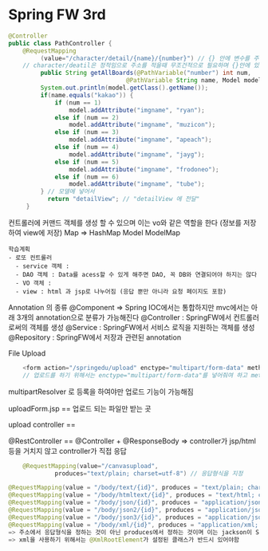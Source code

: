 # Spring FW 3rd

```java
@Controller
public class PathController {
	@RequestMapping
	     (value="/character/detail/{name}/{number}") // {} 안에 변수를 주면 detail/뒤에 오는 어떠한 것이든 name으로 저장이 되며 {name}/뒤에는 number라는 이름으로 값이 저장된다 == ?name=example이 없어도 된다
    // character/deatil은 정적임으로 주소를 적을때 무조건적으로 필요하며 {}안에 있는 주소는 동적
    	 public String getAllBoards(@PathVariable("number") int num, 
	                             @PathVariable String name, Model model){
		 System.out.println(model.getClass().getName());
	     if(name.equals("kakao")) {
	    	 if (num == 1) 
	    		 model.addAttribute("imgname", "ryan");
	    	 else if (num == 2) 
	    		 model.addAttribute("imgname", "muzicon");
	    	 else if (num == 3) 
	    		 model.addAttribute("imgname", "apeach");
	    	 else if (num == 4) 
	    		 model.addAttribute("imgname", "jayg");
	    	 else if (num == 5) 
	    		 model.addAttribute("imgname", "frodoneo");
	    	 else if (num == 6) 
	    		 model.addAttribute("imgname", "tube");
	     } // 모델에 넣어서 
           return "detailView"; // "detailView 에 전달"
	 }
```

컨트롤러에 커맨드 객체를 생성 할 수 있으며 이는 vo와 같은 역할을 한다 (정보를 저장하여 view에 저장)
Map => HashMap
Model
ModelMap

```
학습계획
- 로또 컨트롤러
  - service 객체 :
  - DAO 객체 : Data를 acess할 수 있게 해주면 DAO, 꼭 DB와 연결되어야 하지는 않다
  - VO 객체 : 
  - view : html 과 jsp로 나누어짐 (응답 뿐만 아니라 요청 페이지도 포함)
```



Annotation 의 종류
@Component => Spring IOC에서는 통합하지만 mvc에서는 아래 3개의 annotation으로 분류가 가능해진다
		@Controller : SpringFW에서 컨트롤러로써의 객체를 생성
		@Service : SpringFW에서 서비스 로직을 지원하는 객체를 생성
		@Repository : SpringFW에서 저장과 관련된 annotation

File Upload

```java
	<form action="/springedu/upload" enctype="multipart/form-data" method="post"> 
	// 업로드를 하기 위해서는 enctype="multipart/form-data"를 넣어줘여 하고 method는 무조건 post
```

multipartResolver 로 등록을 하여야만 업로드 기능이 가능해짐

uploadForm.jsp == 업로드 되는 파일만 받는 곳

upload controller == 

@RestController == @Controller + @ResponseBody => controller가 jsp/html등을 거치지 않고 controller가 직접 응답

```java
	@RequestMapping(value="/canvasupload",
			 produces="text/plain; charset=utf-8") // 응답형식을 지정
```

```java
@RequestMapping(value = "/body/text/{id}", produces = "text/plain; charset=utf-8")
@RequestMapping(value = "/body/htmltext/{id}", produces = "text/html; charset=utf-8")
@RequestMapping(value = "/body/json/{id}", produces = "application/json; charset=utf-8")
@RequestMapping(value = "/body/json2/{id}", produces = "application/json; charset=utf-8")
@RequestMapping(value = "/body/json3/{id}", produces = "application/json; charset=utf-8")
@RequestMapping(value = "/body/xml/{id}", produces = "application/xml; charset=utf-8")
=> 주소에서 응답형식을 정하는 것이 아닌 produces에서 정하는 것이며 이는 jackson이 SpringFW에 등록되어 있어야만 가능
=> xml을 사용하기 위해서는 @XmlRootElement가 설정된 클래스가 반드시 있어야함
```

